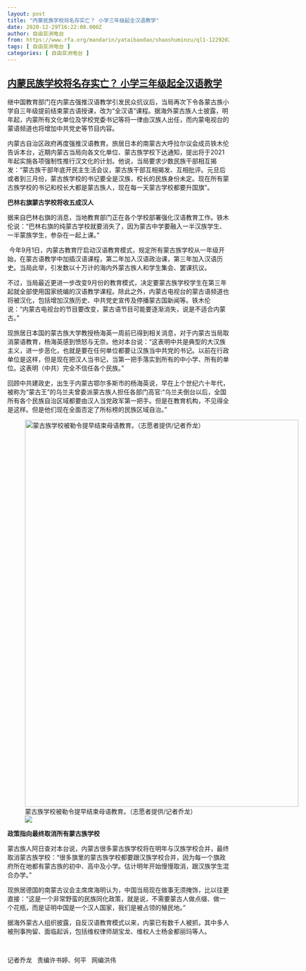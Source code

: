 ```yaml
---
layout: post
title: "内蒙民族学校将名存实亡？ 小学三年级起全汉语教学"
date: 2020-12-29T16:22:08.000Z
author: 自由亚洲电台
from: https://www.rfa.org/mandarin/yataibaodao/shaoshuminzu/ql1-12292020110213.html
tags: [ 自由亚洲电台 ]
categories: [ 自由亚洲电台 ]
---
```

<!--1609258928000-->
[内蒙民族学校将名存实亡？ 小学三年级起全汉语教学](https://www.rfa.org/mandarin/yataibaodao/shaoshuminzu/ql1-12292020110213.html)
------

<div>
<p></p><p>继中国教育部门在内蒙古强推汉语教学引发民众抗议后，当局再次下令各蒙古族小学自三年级提前结束蒙古语授课，改为“全汉语”课程。据海外蒙古族人士披露，明年起，内蒙所有文化单位及学校党委书记等将一律由汉族人出任，而内蒙电视台的蒙语频道也将增加中共党史等节目内容。</p><p>内蒙古自治区政府再度强推汉语教育。旅居日本的南蒙古大呼拉尔议会成员铁木伦告诉本台，近期内蒙古当局向各文化单位、蒙古族学校下达通知，提出将于2021<span>年起实施各项强制性推行汉文化的计划。他说，当局要求少数民族干部相互揭发：“蒙古族干部年底开民主生活会议，蒙古族干部互相揭发、互相批评。元旦后或者到三</span><span>月份，蒙古族学校的书记要全是汉族，校长的民族身份未定。现在所有蒙古族学校的书记和校长大都是蒙古族人，现在每一天蒙古学校都要升国旗”。</span></p><p><strong>巴林右旗蒙古学校将收五成汉人</strong></p><p>据来自巴林右旗的消息，当地教育部门正在各个学校部署强化汉语教育工作。铁木伦说：“巴林右旗的纯蒙古学校就要消失了，因为蒙古中学要融入一半汉族学生、一半蒙族学生，参杂在一起上课。”</p><p><span> </span>今年9<span>月</span>1<span>日，内蒙古教育厅启动汉语教育模式，规定所有蒙古族学校从一年级开始，在蒙古语教学中加插汉语课程，第二年加入汉语政治课，第三年加入汉语历史。当局此举，引发数以十万计的海内外蒙古族人和学生集会、罢课抗议。</span></p><p>不过，当局最近更进一步改变9<span>月份的教育模式，决定要蒙古族学校学生在第三年起就全部使用国家统编的汉语教学课程。除此之外，内蒙古电视台的蒙古语频道也将被汉化，包括增加汉族历史、中共党史宣传及停播蒙古国新闻等。铁木伦说：“内蒙古电视台的节目要改变，蒙古语节目可能要逐渐消失，说是不适合内蒙古。”</span></p><p>现旅居日本国的蒙古族大学教授杨海英一周前已得到相关消息，对于内蒙古当局取消蒙语教育，杨海英感到愤怒与无奈。他对本台说：“这表明中共是典型的大汉族主义，进一步恶化，也就是要在任何单位都要让汉族当中共党的书记。以前在行政单位是这样，但是现在把汉人当书记，当第一把手落实到所有的中小学、所有的单位。这表明（中共）完全不信任各个民族。”</p><p>回顾中共建政史，出生于内蒙古鄂尔多斯市的杨海英说，早在上个世纪六十年代，被称为“蒙古王”的乌兰夫曾委派蒙古族人担任各部门高官:<span>“乌兰夫倒台以后，全国所有各个民族自治区域都要由汉人当党政军第一把手。但是在教育机构，不见得全是这样。但是他们现在全面否定了所标榜的民族区域自治。”</span></p><p><span><figure class="image-richtext image-inline captioned" style="width:622px;"><img alt="蒙古族学校被勒令提早结束母语教育。（志愿者提供/记者乔龙）" height="878" src="https://www.rfa.org/mandarin/yataibaodao/shaoshuminzu/ql1-12292020110213.html/m1229-ql1p.jpg/@@images/b3eb56f2-e41c-4bfb-b429-6698217331f9.jpeg" title="m1229-ql1p.jpg" width="622"/><figcaption class="image-caption">蒙古族学校被勒令提早结束母语教育。（志愿者提供/记者乔龙）</figcaption><small></small><div id="zoomattribute"><a data-caption="蒙古族学校被勒令提早结束母语教育。（志愿者提供/记者乔龙）" data-fancybox="" href="https://www.rfa.org/mandarin/yataibaodao/shaoshuminzu/ql1-12292020110213.html/m1229-ql1p.jpg" id="single_image" title="蒙古族学校被勒令提早结束母语教育。（志愿者提供/记者乔龙）"><img src="/++plone++rfa-resources/img/icon-zoom.png"/></a></div></figure></span></p><p><strong>政策指向最终取消所有蒙古族学校</strong></p><p>蒙古族人阿日查对本台说，内蒙古很多蒙古族学校将在明年与汉族学校合并，最终取消蒙古族学校：“很多旗里的蒙古族学校都要跟汉族学校合并，因为每一个旗政府所在地都有蒙古族的初中、高中及小学。估计明年开始慢慢取消，跟汉族学生混合办学。”</p><p>现旅居德国的南蒙古议会主席席海明认为，中国当局现在做事无须掩饰，比以往更直接：“这是一个非常野蛮的民族同化政策，就是说，不需要蒙古人做点缀、做一个花瓶，而是证明中国是一个汉人国家，我们是被占领的殖民地。”</p><p>据海外蒙古人组织披露，自反汉语教育模式以来，内蒙已有数千人被抓，其中多人被刑事拘留、面临起诉，包括维权律师胡宝龙、维权人士杨金都丽玛等人。</p><p><br/></p><p>记者乔龙   责编许书婷、何平   网编洪伟</p>
</div>
